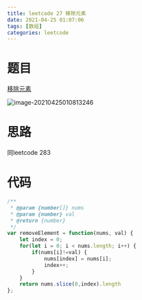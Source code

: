 ```yaml
---
title: leetcode 27 移除元素
date: 2021-04-25 01:07:06
tags: [数组]
categories: leetcode
---
```


# 题目

[移除元素](https://leetcode-cn.com/problems/remove-element/)

![image-20210425010813246](https://tva1.sinaimg.cn/large/008i3skNly1gpvbzkog9oj310q0catat.jpg)

# 思路

同leetcode 283

# 代码

```js
/**
 * @param {number[]} nums
 * @param {number} val
 * @return {number}
 */
var removeElement = function(nums, val) {
    let index = 0;
    for(let i = 0; i < nums.length; i++) {
        if(nums[i]!=val) {
            nums[index] = nums[i];
            index++;
        }
    }
    return nums.slice(0,index).length
};
```

